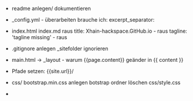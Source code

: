 * readme anlegen/ dokumentieren

* _config.yml - überarbeiten
    brauche ich: excerpt_separator: <!--more-->

* index.html
    index.md raus
    title: Xhain-hackspace.GitHub.io - raus
    tagline: 'tagline missing' - raus

* .gitignore anlegen
    _sitefolder ignorieren

* main.html -> _layout - warum {{page.content}}
    geänder in {{ content }}

* Pfade setzen: {{site.url}}/

* css/ bootstrap.min.css anlegen
    botstrap ordner löschen
    css/style.css

*